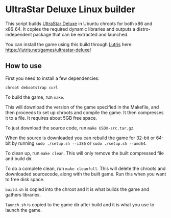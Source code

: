 UltraStar Deluxe Linux builder
==============================

This script builds [UltraStar Deluxe](https://github.com/Ultrastar-Deluxe/USDX) in Ubuntu chroots for both x86 and x86_64. It copies the required dynamic libraries and outputs a distro-independent package that can be extracted and launched.

You can install the game using this build through [Lutris](https://lutris.net) here: https://lutris.net/games/ultrastar-deluxe/

How to use
----------

First you need to install a few dependencies:

`chroot debootstrap curl`

To build the game, run `make`.

This will download the version of the game specified in the Makefile, and then proceeds to set up chroots and compile the game. It then compresses it to a file. It requires about 5GB free space.

To just download the source code, run `make USDX-src.tar.gz`.

When the source is downloaded you can rebuild the game for 32-bit or 64-bit by running `sudo ./setup.sh --i386` or `sudo ./setup.sh --amd64`.

To clean up, run `make clean`. This will only remove the built compressed file and build dir.

To do a complete clean, run `make cleanfull`. This will delete the chroots and downloaded sourcecode, along with the built game. Run this when you want to free disk space.

`build.sh` is copied into the chroot and it is what builds the game and gathers libraries.

`launch.sh` is copied to the game dir after build and it is what you use to launch the game.

